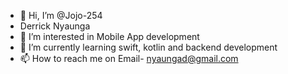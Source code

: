 - 👋 Hi, I’m @Jojo-254
-  Derrick Nyaunga
- 👀 I’m interested in Mobile App development
- 🌱 I’m currently learning swift, kotlin and backend development
- 📫 How to reach me on Email- nyaungad@gmail.com

<!---
Jojo-254/Jojo-254 is a ✨ special ✨ repository because its `README.md` (this file) appears on your GitHub profile.
You can click the Preview link to take a look at your changes.
--->
